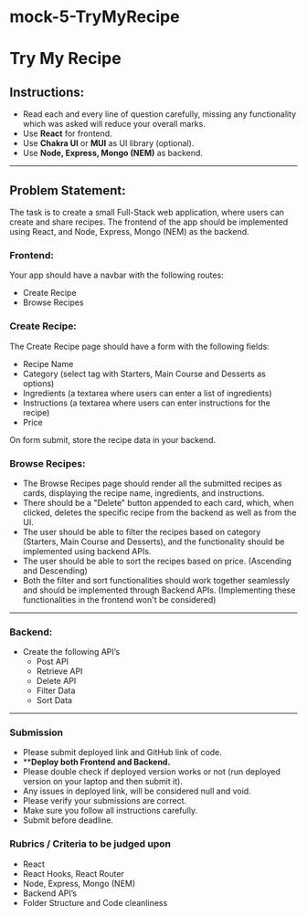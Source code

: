 # mock-5-TryMyRecipe
# Try My Recipe

## Instructions:

- Read each and every line of question carefully, missing any functionality which was asked will reduce your overall marks.
- Use **React** for frontend.
- Use **Chakra UI** or **MUI** as UI library (optional).
- Use **Node, Express, Mongo (NEM)** as backend.

---

## Problem Statement:

The task is to create a small Full-Stack web application, where users can create and share recipes. The frontend of the app should be implemented using React, and Node, Express, Mongo (NEM) as the backend.

### Frontend:

Your app should have a navbar with the following routes:

- Create Recipe
- Browse Recipes

### Create Recipe:

The Create Recipe page should have a form with the following fields:

- Recipe Name
- Category (select tag with Starters, Main Course and Desserts as options)
- Ingredients (a textarea where users can enter a list of ingredients)
- Instructions (a textarea where users can enter instructions for the recipe)
- Price

On form submit, store the recipe data in your backend.

### Browse Recipes:

- The Browse Recipes page should render all the submitted recipes as cards, displaying the recipe name, ingredients, and instructions.
- There should be a "Delete" button appended to each card, which, when clicked, deletes the specific recipe from the backend as well as from the UI.
- The user should be able to filter the recipes based on category (Starters, Main Course and Desserts), and the functionality should be implemented using backend APIs.
- The user should be able to sort the recipes based on price. (Ascending and Descending)
- Both the filter and sort functionalities should work together seamlessly and should be implemented through Backend APIs. (Implementing these functionalities in the frontend won't be considered)

---

### Backend:

- Create the following API’s
    - Post API
    - Retrieve API
    - Delete API
    - Filter Data
    - Sort Data

---

### Submission

- Please submit deployed link and GitHub link of code.
- ****Deploy both Frontend and Backend.**
- Please double check if deployed version works or not (run deployed version on your laptop and then submit it).
- Any issues in deployed link, will be considered null and void.
- Please verify your submissions are correct.
- Make sure you follow all instructions carefully.
- Submit before deadline.

### Rubrics / Criteria to be judged upon

- React
- React Hooks, React Router
- Node, Express, Mongo (NEM)
- Backend API’s
- Folder Structure and Code cleanliness